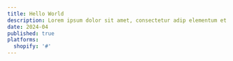 ```yaml
---
title: Hello World
description: Lorem ipsum dolor sit amet, consectetur adip elementum et accusamus
date: 2024-04
published: true
platforms:
  shopify: '#'
---
```


